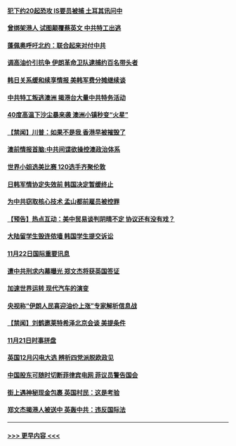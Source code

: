 #### [犯下约20起恐攻 IS要员被捕 土耳其讯问中](../pages/prog202/a102714010.md?t=11231511) 
#### [曾绑架港人 试图颠覆蔡英文 中共特工出逃](../pages/prog202/a102714101.md?t=11231511) 
#### [蓬佩奥呼吁北约：联合起来对付中共](../pages/prog202/a102714006.md?t=11231511) 
#### [调高油价引抗争 伊朗革命卫队逮捕约百名带头者](../pages/prog202/a102713960.md?t=11231511) 
#### [韩日关系缓和续享情报 美韩军费分摊继续谈](../pages/prog202/a102713801.md?t=11231511) 
#### [中共特工叛逃澳洲 揭港台大量中共特务活动](../pages/prog202/a102713828.md?t=11231511) 
#### [40度高温下沙尘暴来袭 澳洲小镇秒变“火星”](../pages/prog202/a102713673.md?t=11231511) 
#### [【禁闻】川普：如果不是我 香港早被摧毁了](../pages/prog202/a102713746.md?t=11231511) 
#### [澳前情报首脑:中共间谍欲操控澳政治体系](../pages/prog202/a102713638.md?t=11231511) 
#### [世界小姐选美比赛 120选手齐聚伦敦](../pages/prog202/a102713574.md?t=11231511) 
#### [日韩军情协定失效前 韩国决定暂缓终止](../pages/prog202/a102713554.md?t=11231511) 
#### [为中共窃取核心技术  孟山都前雇员被控罪](../pages/prog202/a102713550.md?t=11231511) 
#### [【预告】热点互动：美中贸易谈判阴晴不定   协议还有没有戏？](../pages/prog202/a102713431.md?t=11231511) 
#### [大陆留学生毁连侬墙 韩国学生提交诉讼](../pages/prog202/a102713317.md?t=11231511) 
#### [11月22日国际重要讯息](../pages/prog202/a102713293.md?t=11231511) 
#### [遭中共刑求内幕曝光 郑文杰将获英国签证](../pages/prog202/a102713016.md?t=11231511) 
#### [加速世界运转 现代汽车的演变](../pages/prog202/a102712966.md?t=11231511) 
#### [央视称“伊朗人民喜迎油价上涨”专家解析信息战](../pages/prog202/a102712963.md?t=11231511) 
#### [【禁闻】刘鹤邀莱特希泽北京会谈 美提条件](../pages/prog202/a102712930.md?t=11231511) 
#### [11月21日时事拼盘](../pages/prog202/a102712912.md?t=11231511) 
#### [英国12月闪电大选 辨析四党派脱欧政见](../pages/prog202/a102712905.md?t=11231511) 
#### [中国股东可随时切断菲律宾电网 菲议员警告国会](../pages/prog202/a102712712.md?t=11231511) 
#### [街上遇神秘现金包裹 英国村民：这是考验](../pages/prog202/a102712721.md?t=11231511) 
#### [郑文杰揭港人被送中 英轰中共：违反国际法](../pages/prog202/a102712488.md?t=11231511) 

----
#### [ >>> 更早内容 <<< ](../indexes/prog202-earlier.md)
